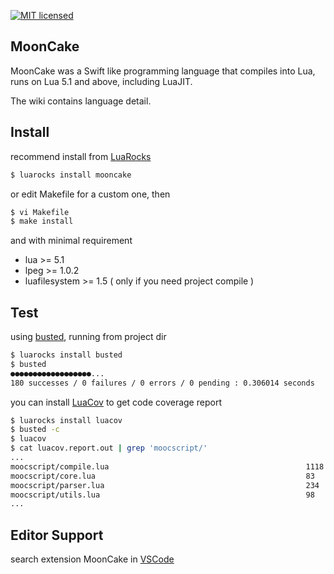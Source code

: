
[![MIT licensed][1]][2]


[1]: https://img.shields.io/badge/license-MIT-blue.svg
[2]: LICENSE

## MoonCake

MoonCake was a Swift like programming language that compiles into Lua, runs on Lua 5.1 and above, including LuaJIT.

The wiki contains language detail.

## Install

recommend install from [LuaRocks](https://luarocks.org/)

```sh
$ luarocks install mooncake
```

or edit Makefile for a custom one, then

```sh
$ vi Makefile
$ make install
```

and with minimal requirement

- lua >= 5.1
- lpeg >= 1.0.2
- luafilesystem >= 1.5 ( only if you need project compile )

## Test

using [busted](https://olivinelabs.com/busted/), running from project dir

```sh
$ luarocks install busted
$ busted
●●●●●●●●●●●●●●●●●●...
180 successes / 0 failures / 0 errors / 0 pending : 0.306014 seconds
```

you can install [LuaCov](https://keplerproject.github.io/luacov/) to get code coverage report

```sh
$ luarocks install luacov
$ busted -c
$ luacov
$ cat luacov.report.out | grep 'moocscript/'
...
moocscript/compile.lua                                            1118 9      99.20%
moocscript/core.lua                                               83   1      98.81%
moocscript/parser.lua                                             234  2      99.15%
moocscript/utils.lua                                              98   4      96.08%
...
```

## Editor Support

search extension MoonCake in [VSCode](https://code.visualstudio.com/)